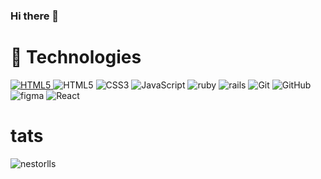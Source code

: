 ### Hi there 👋

<!--
**nestorlls/nestorlls** is a ✨ _special_ ✨ repository because its `README.md` (this file) appears on your GitHub profile.

Here are some ideas to get you started:

- 🔭 I’m currently working on ...
- 🌱 I’m currently learning ...
- 👯 I’m looking to collaborate on ...
- 🤔 I’m looking for help with ...
- 💬 Ask me about ...
- 📫 How to reach me: ...
- 😄 Pronouns: ...
- ⚡ Fun fact: ...

<img alt="Next.js" src="https://img.shields.io/badge/-Next.js-000000?style=flat-square&logo=next.js&logoColor=white" />
<img alt="MongoDB" src="https://img.shields.io/badge/-MongoDB-47A248?style=flat-square&logo=mongodb&logoColor=white" />
<img alt="AWS" src="https://img.shields.io/badge/-AWS-232F3E?style=flat-square&logo=amazon-aws&logoColor=white" />
  <img alt="Firebase" src="https://img.shields.io/badge/-Firebase-FFCA28?style=flat-square&logo=firebase&logoColor=black" />
  <img alt="DigitalOcean" src="https://img.shields.io/badge/-DigitalOcean-0080FF?style=flat-square&logo=digitalocean&logoColor=white" />
  <img alt="Netlify" src="https://img.shields.io/badge/-Netlify-00C7B7?style=flat-square&logo=netlify&logoColor=white" />
<img alt="MySQL" src="https://img.shields.io/badge/-MySQL-4479A1?style=flat-square&logo=mysql&logoColor=white" />


-->


# 🔧 Technologies

<p>
  <a href="https://www.learn-html.org/" tagert="blank">
    <img alt="HTML5" src="https://img.shields.io/badge/-HTML5-181717?style=flat-square&logo=html5&logoColor=white" />
  </a>
  
  <img alt="HTML5" src="https://img.shields.io/badge/-HTML5-181717?style=flat-square&logo=html5&logoColor=white" />
  <img alt="CSS3" src="https://img.shields.io/badge/-CSS3-181717?style=flat-square&logo=css3&logoColor=white" />
  <img alt="JavaScript" src="https://img.shields.io/badge/-JavaScript-181717?style=flat-square&logo=javascript&logoColor=white" />
  <img alt="ruby" src="https://img.shields.io/badge/-ruby-181717?style=flat-square&logo=ruby&logoColor=white" />
  <img alt="rails" src="https://img.shields.io/badge/-rails-181717?style=flat-square&logo=rails&logoColor=white" />
  <img alt="Git" src="https://img.shields.io/badge/-Git-181717?style=flat-square&logo=git&logoColor=white" />
  <img alt="GitHub" src="https://img.shields.io/badge/-GitHub-181717?style=flat-square&logo=github&logoColor=white" />
  <img alt="figma" src="https://img.shields.io/badge/-figma-181717?style=flat-square&logo=figma&logoColor=white" />
  <img alt="React" src="https://img.shields.io/badge/-React-181717?style=flat-square&logo=React&logoColor=white" />
</p>

# tats


<img src="https://github-readme-streak-stats.herokuapp.com/?user=nestorlls&theme=tokyonight" alt="nestorlls"/>

